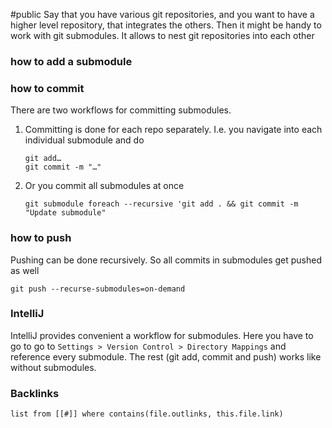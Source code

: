 #public
Say that you have various git repositories, and you want to have a higher level repository, that integrates the others. Then it might be handy to work with git submodules. It allows to nest git repositories into each other 

### how to add a submodule


### how to commit
There are two workflows for committing submodules. 
1. Committing is done for each repo separately. I.e. you navigate into each individual submodule and do 
   ```
   git add…
   git commit -m "…"
	```
2. Or you commit all submodules at once
   ```
   git submodule foreach --recursive 'git add . && git commit -m "Update submodule"
   ```
 ### how to push 
Pushing can be done recursively. So all commits in submodules get pushed as well

```
git push --recurse-submodules=on-demand
```

### IntelliJ
IntelliJ provides convenient a workflow for submodules. Here you have to go to go to `Settings > Version Control > Directory Mappings` and reference every submodule. The rest (git add, commit and push) works like without submodules.


### Backlinks
```dataview 
list from [[#]] where contains(file.outlinks, this.file.link)
```

